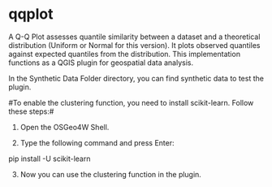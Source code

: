 # qqplot
 A Q-Q Plot assesses quantile similarity between a dataset and a theoretical distribution (Uniform or Normal for this version). It plots observed quantiles against expected quantiles from the distribution. This implementation functions as a QGIS plugin for geospatial data analysis.

 In the Synthetic Data Folder directory, you can find synthetic data to test the plugin.

#To enable the clustering function, you need to install scikit-learn. Follow these steps:#

1. Open the OSGeo4W Shell.

2. Type the following command and press Enter:

pip install -U scikit-learn

3. Now you can use the clustering function in the plugin.
